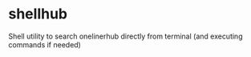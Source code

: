 # shellhub
Shell utility to search onelinerhub directly from terminal (and executing commands if needed)
